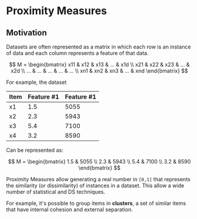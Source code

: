 # Proximity Measures 

## Motivation
Datasets are often represented as a matrix in which each row is an instance of data and each column represents a feature of that data. 

$$
M = 
\begin{bmatrix}
x11 & x12 & x13 & ... & x1d \\
x21 & x22 & x23 & ... & x2d \\
... & ... & ... & ... & ... \\
xn1 & xn2 & xn3 & ... & xnd 
\end{bmatrix}
$$

For example, the dataset  

<div align="center">
  
| Item | Feature #1 | Feature #1 |
|------|------------|------------|
| x1   | 1.5        | 5055       |
| x2   | 2.3        | 5943       |
| x3   | 5.4        | 7100       |
| x4   | 3.2        | 8590       |
  
</div>

Can be represented as: 

$$
M = 
\begin{bmatrix}
1.5 & 5055 \\
2.3 & 5943 \\
5.4 & 7100 \\
3.2 & 8590
\end{bmatrix}
$$


Proximity Measures allow generating a real number in `[0,1]` that represents the similarity (or dissimilarity) of instances in a dataset. This allow a wide number of statistical and DS techniques.

For example, it's possible to group items in **clusters**, a set of similar items that have internal cohesion and external separation. 


